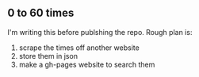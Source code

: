 ## 0 to 60 times

I'm writing this before publshing the repo. Rough plan is:

1. scrape the times off another website
2. store them in json
3. make a gh-pages website to search them
